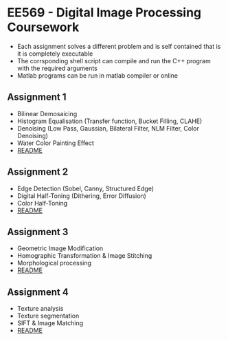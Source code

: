 # EE569 - Digital Image Processing Coursework

- Each assignment solves a different problem and is self contained that is it is completely executable
- The corrsponding shell script can compile and run the C++ program with the required arguments
- Matlab programs can be run in matlab compiler or online

## Assignment 1

- Bilinear Demosaicing
- Histogram Equalisation (Transfer function, Bucket Filling, CLAHE)
- Denoising (Low Pass, Gaussian, Bilateral Filter, NLM Filter, Color Denoising)
- Water Color Painting Effect
- [README](<Assignment 1/README.md>)

## Assignment 2

- Edge Detection (Sobel, Canny, Structured Edge)
- Digital Half-Toning (Dithering, Error Diffusion)
- Color Half-Toning
- [README](<Assignment 2/README.md>)

## Assignment 3

- Geometric Image Modification
- Homographic Transformation & Image Stitching
- Morphological processing
- [README](<Assignment 3/README.md>)

## Assignment 4

- Texture analysis
- Texture segmentation
- SIFT & Image Matching
- [README](<Assignment 4/README.md>)
